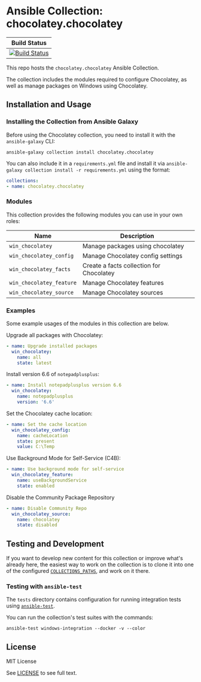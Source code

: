 # Ansible Collection: chocolatey.chocolatey

|                   Build Status                   |
| :----------------------------------------------: |
| [![Build Status][pipeline-badge]][pipeline-link] |

This repo hosts the `chocolatey.chocolatey` Ansible Collection.

The collection includes the modules required to configure Chocolatey, as well as manage packages on Windows using Chocolatey.

## Installation and Usage

### Installing the Collection from Ansible Galaxy

Before using the Chocolatey collection, you need to install it with the `ansible-galaxy` CLI:

    ansible-galaxy collection install chocolatey.chocolatey

You can also include it in a `requirements.yml` file and install it via `ansible-galaxy collection install -r requirements.yml` using the format:

```yaml
collections:
- name: chocolatey.chocolatey
```

### Modules

This collection provides the following modules you can use in your own roles:

| Name                          | Description                               |
|-------------------------------|-------------------------------------------|
|`win_chocolatey`               | Manage packages using chocolatey          |  
|`win_chocolatey_config`        | Manage Chocolatey config settings         |
|`win_chocolatey_facts`         | Create a facts collection for Chocolatey  |
|`win_chocolatey_feature`       | Manage Chocolatey features                |
|`win_chocolatey_source`        | Manage Chocolatey sources                 |

### Examples

Some example usages of the modules in this collection are below.

Upgrade all packages with Chocolatey:

```yaml
- name: Upgrade installed packages
  win_chocolatey:
    name: all
    state: latest
```

Install version 6.6 of `notepadplusplus`:

```yaml
- name: Install notepadplusplus version 6.6
  win_chocolatey:
    name: notepadplusplus
    version: '6.6'
```

Set the Chocolatey cache location:

```yaml
- name: Set the cache location
  win_chocolatey_config:
    name: cacheLocation
    state: present
    value: C:\Temp
```

Use Background Mode for Self-Service (C4B):

```yaml
- name: Use background mode for self-service
  win_chocolatey_feature:
    name: useBackgroundService
    state: enabled
```

Disable the Community Package Repository

```yaml
- name: Disable Community Repo
  win_chocolatey_source:
    name: chocolatey
    state: disabled
```

## Testing and Development

If you want to develop new content for this collection or improve what's already here, the easiest way to work on the collection is to clone it into one of the configured [`COLLECTIONS_PATHS`](https://docs.ansible.com/ansible/latest/reference_appendices/config.html#collections-paths), and work on it there.

### Testing with `ansible-test`

The `tests` directory contains configuration for running integration tests using [`ansible-test`](https://docs.ansible.com/ansible/latest/dev_guide/testing_integration.html).

You can run the collection's test suites with the commands:

```code
ansible-test windows-integration --docker -v --color
```

## License

MIT License

See [LICENSE](LICENSE) to see full text.

<!-- Link Targets -->

[pipeline-link]: https://dev.azure.com/ChocolateyCI/Chocolatey-Ansible/_build/latest?definitionId=2&branchName=master
[pipeline-badge]: https://dev.azure.com/ChocolateyCI/Chocolatey-Ansible/_apis/build/status/Chocolatey%20Collection%20CI?branchName=master
